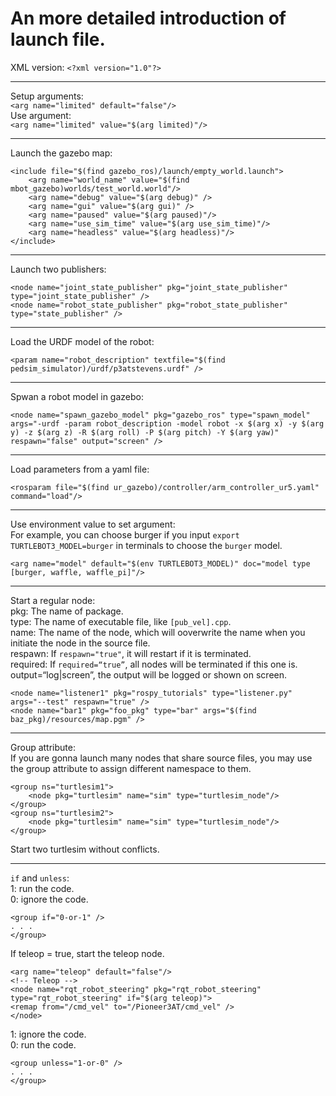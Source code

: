 # An more detailed introduction of launch file.

XML version: `<?xml version="1.0"?>`  
***
Setup arguments:  
`<arg name="limited" default="false"/>`    
Use argument:  
`<arg name="limited" value="$(arg limited)"/>`  
***
Launch the gazebo map:  
```
<include file="$(find gazebo_ros)/launch/empty_world.launch">
	<arg name="world_name" value="$(find mbot_gazebo)worlds/test_world.world"/>
    <arg name="debug" value="$(arg debug)" />
    <arg name="gui" value="$(arg gui)" />
    <arg name="paused" value="$(arg paused)"/>
    <arg name="use_sim_time" value="$(arg use_sim_time)"/>
    <arg name="headless" value="$(arg headless)"/>
</include>
```
***
Launch two publishers:  
```
<node name="joint_state_publisher" pkg="joint_state_publisher" type="joint_state_publisher" />
<node name="robot_state_publisher" pkg="robot_state_publisher" type="state_publisher" />
```
***
Load the URDF model of the robot:  
```
<param name="robot_description" textfile="$(find pedsim_simulator)/urdf/p3atstevens.urdf" />
```
***
Spwan a robot model in gazebo:  
```
<node name="spawn_gazebo_model" pkg="gazebo_ros" type="spawn_model" args="-urdf -param robot_description -model robot -x $(arg x) -y $(arg y) -z $(arg z) -R $(arg roll) -P $(arg pitch) -Y $(arg yaw)" respawn="false" output="screen" />
```
***
Load parameters from a yaml file:  
```
<rosparam file="$(find ur_gazebo)/controller/arm_controller_ur5.yaml" command="load"/>
```
***
Use environment value to set argument:  
For example, you can choose burger if you input `export TURTLEBOT3_MODEL=burger` in terminals to choose the `burger` model.  
```
<arg name="model" default="$(env TURTLEBOT3_MODEL)" doc="model type [burger, waffle, waffle_pi]"/>
```
***
Start a regular node:  
pkg: The name of package.  
type: The name of executable file, like `[pub_vel].cpp`.  
name: The name of the node, which will ooverwrite the name when you initiate the node in the source file.  
respawn: If `respawn="true"`, it will restart if it is terminated.  
required: If `required=“true”`, all nodes will be terminated if this one is.  
output=“log|screen”, the output will be logged or shown on screen.
```
<node name="listener1" pkg="rospy_tutorials" type="listener.py" args="--test" respawn="true" />
<node name="bar1" pkg="foo_pkg" type="bar" args="$(find baz_pkg)/resources/map.pgm" />
```
***
Group attribute:  
If you are gonna launch many nodes that share source files, you may use the group attribute to assign different namespace to them.  
```
<group ns="turtlesim1">
	<node pkg="turtlesim" name="sim" type="turtlesim_node"/>
</group>
<group ns="turtlesim2">
	<node pkg="turtlesim" name="sim" type="turtlesim_node"/>
</group>
```
Start two turtlesim without conflicts.
***
`if` and `unless`:  
1: run the code.  
0: ignore the code.  
```
<group if="0-or-1" />
. . .
</group>
```
If teleop = true, start the teleop node.  
```
<arg name="teleop" default="false"/>
<!-- Teleop -->
<node name="rqt_robot_steering" pkg="rqt_robot_steering" type="rqt_robot_steering" if="$(arg teleop)">
<remap from="/cmd_vel" to="/Pioneer3AT/cmd_vel" />
</node>
```
1: ignore the code.  
0: run the code. 
```
<group unless="1-or-0" />
. . .
</group>
```
